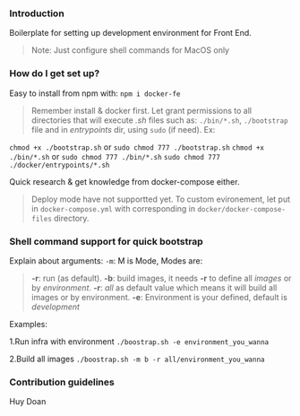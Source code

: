 ### Introduction

Boilerplate for setting up development environment for Front End.
> Note: Just configure shell commands for MacOS only

### How do I get set up?

Easy to install from npm with:
``npm i docker-fe``

> Remember install & docker first.
> Let grant permissions to all directories that will execute *.sh* files such as: `./bin/*.sh`, `./bootstrap` file and in _entrypoints_ dir, using `sudo` (if need).
Ex:

``chmod +x ./bootstrap.sh`` or ``sudo chmod 777 ./bootstrap.sh``
``chmod +x ./bin/*.sh`` or ``sudo chmod 777 ./bin/*.sh``
``sudo chmod 777 ./docker/entrypoints/*.sh``

Quick research & get knowledge from docker-compose either.
> Deploy mode have not supportted yet.
> To custom evironement, let put in `docker-compose.yml` with corresponding in `docker/docker-compose-files` directory.

### Shell command support for quick bootstrap
Explain about arguments:
``-m``: M is Mode, Modes are:
> **-r**: run (as default).
> **-b**: build images, it needs **-r** to define all _images_ or by _environment_.
> **-r**: _all_ as default value which means it will build all images or by environment.
> **-e**: Environment is your defined, default is _development_

Examples:

1.Run infra with environment
``./boostrap.sh -e environment_you_wanna``

2.Build all images
``./boostrap.sh -m b -r all/environment_you_wanna``

### Contribution guidelines
Huy Doan
